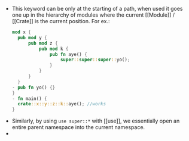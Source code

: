 - This keyword can be only at the starting of a path, when used it goes one up in the hierarchy of modules where the current [[Module]] / [[Crate]] is the current position. 
  For ex.:
  ```rust
  mod x {
    pub mod y {
        pub mod z {
            pub mod k {
                pub fn aye() {
                    super::super::super::yo();
                }
            }
        }
    }
  - pub fn yo() {}
  }
  - fn main() {
    crate::x::y::z::k::aye(); //works
  }
  ```
- Similarly, by using ``use super::*`` with [[use]], we essentially open an entire parent namespace into the current namespace.
-